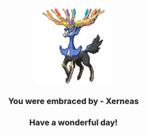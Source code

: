 <p align="center">
    <img src="https://raw.githubusercontent.com/PokeAPI/sprites/master/sprites/pokemon/716.png" width="150" height="150">
</p>
<h3 align="center">You were embraced by - <b>Xerneas</b></h3>
<h3 align="center">Have a wonderful day!</h3>

